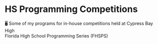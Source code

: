 # HS Programming Competitions
🖥 Some of my programs for in-house competitions held at Cypress Bay High
<br>Florida High School Programming Series (FHSPS)
